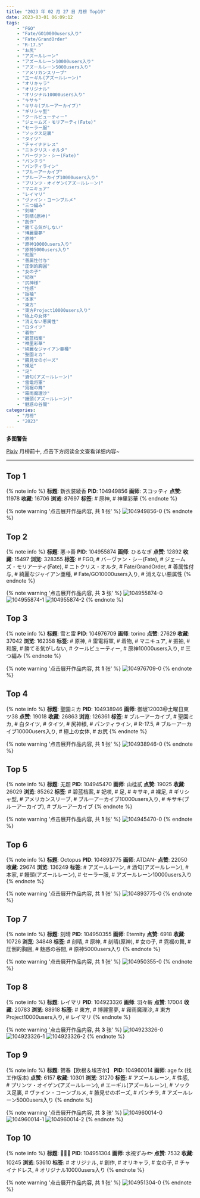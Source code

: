 ```yaml
---
title: "2023 年 02 月 27 日 月榜 Top10"
date: 2023-03-01 06:09:12
tags:
    - "FGO"
    - "Fate/GO10000users入り"
    - "Fate/GrandOrder"
    - "R-17.5"
    - "お尻"
    - "アズールレーン"
    - "アズールレーン10000users入り"
    - "アズールレーン5000users入り"
    - "アメリカンスリーブ"
    - "エーギル(アズールレーン)"
    - "オリキャラ"
    - "オリジナル"
    - "オリジナル10000users入り"
    - "キサキ"
    - "キサキ(ブルーアーカイブ)"
    - "ギリシャ型"
    - "クールビューティー"
    - "ジェームズ・モリアーティ(Fate)"
    - "セーラー服"
    - "ソックス足裏"
    - "タイツ"
    - "チャイナドレス"
    - "ニトクリス・オルタ"
    - "バーヴァン・シー(Fate)"
    - "パンチラ"
    - "パンティライン"
    - "ブルーアーカイブ"
    - "ブルーアーカイブ10000users入り"
    - "プリンツ・オイゲン(アズールレーン)"
    - "マニキュア"
    - "レイマリ"
    - "ヴァイン・コーンブルメ"
    - "三つ編み"
    - "刻晴"
    - "刻晴(原神)"
    - "創作"
    - "勝てる気がしない"
    - "博麗霊夢"
    - "原神"
    - "原神10000users入り"
    - "原神5000users入り"
    - "和服"
    - "善属性付与"
    - "圧倒的胸囲"
    - "女の子"
    - "妃咲"
    - "尻神様"
    - "性感"
    - "振袖"
    - "本家"
    - "東方"
    - "東方Project10000users入り"
    - "極上の女体"
    - "消えない悪属性"
    - "白タイツ"
    - "着物"
    - "碧蓝档案"
    - "神里彩華"
    - "綺麗なジャイアン亜種"
    - "聖園ミカ"
    - "腋見せのポーズ"
    - "裸足"
    - "足"
    - "酒匂(アズールレーン)"
    - "雷電将軍"
    - "霓裾の舞"
    - "霧雨魔理沙"
    - "饅頭(アズールレーン)"
    - "魅惑の谷間"
categories:
    - "月榜"
    - "2023"
---
```


<i class="fa fa-triangle-exclamation"></i>**多图警告**<i class="fa fa-triangle-exclamation"></i>

[Pixiv](https://www.pixiv.net/) 月榜前十, 点击下方阅读全文查看详细内容~

<!-- more -->

---

## Top 1

{% note info %}
**标题**: 新衣装綾香
**PID**: 104949856 **画师**: スコッティ
**点赞**: 11978 **收藏**: 16706 **浏览**: 87697
**标签**: # 原神, # 神里彩華
{% endnote %}

{% note warning '点击展开作品内容, 共 **1** 张' %}
![104949856-0](https://i.pixiv.re/img-original/img/2023/01/31/00/00/21/104949856_p0.jpg)
{% endnote %}

## Top 2

{% note info %}
**标题**: 悪→善
**PID**: 104955874 **画师**: ひるなぎ
**点赞**: 12892 **收藏**: 15497 **浏览**: 328355
**标签**: # FGO, # バーヴァン・シー(Fate), # ジェームズ・モリアーティ(Fate), # ニトクリス・オルタ, # Fate/GrandOrder, # 善属性付与, # 綺麗なジャイアン亜種, # Fate/GO10000users入り, # 消えない悪属性
{% endnote %}

{% note warning '点击展开作品内容, 共 **3** 张' %}
![104955874-0](https://i.pixiv.re/img-original/img/2023/01/31/06/00/03/104955874_p0.jpg)
![104955874-1](https://i.pixiv.re/img-original/img/2023/01/31/06/00/03/104955874_p1.jpg)
![104955874-2](https://i.pixiv.re/img-original/img/2023/01/31/06/00/03/104955874_p2.jpg)
{% endnote %}

## Top 3

{% note info %}
**标题**: 雪と雷
**PID**: 104976709 **画师**: torino
**点赞**: 27629 **收藏**: 37042 **浏览**: 162358
**标签**: # 原神, # 雷電将軍, # 着物, # マニキュア, # 振袖, # 和服, # 勝てる気がしない, # クールビューティー, # 原神10000users入り, # 三つ編み
{% endnote %}

{% note warning '点击展开作品内容, 共 **1** 张' %}
![104976709-0](https://i.pixiv.re/img-original/img/2023/02/01/00/00/41/104976709_p0.jpg)
{% endnote %}

## Top 4

{% note info %}
**标题**: 聖園ミカ
**PID**: 104938946 **画师**: 御坂12003@土曜日東ツ38
**点赞**: 19018 **收藏**: 26863 **浏览**: 126361
**标签**: # ブルーアーカイブ, # 聖園ミカ, # 白タイツ, # タイツ, # 尻神様, # パンティライン, # R-17.5, # ブルーアーカイブ10000users入り, # 極上の女体, # お尻
{% endnote %}

{% note warning '点击展开作品内容, 共 **1** 张' %}
![104938946-0](https://i.pixiv.re/img-original/img/2023/01/30/17/47/48/104938946_p0.jpg)
{% endnote %}

## Top 5

{% note info %}
**标题**: 无题
**PID**: 104945470 **画师**: 山桂贰
**点赞**: 19025 **收藏**: 26029 **浏览**: 85262
**标签**: # 碧蓝档案, # 妃咲, # 足, # キサキ, # 裸足, # ギリシャ型, # アメリカンスリーブ, # ブルーアーカイブ10000users入り, # キサキ(ブルーアーカイブ), # ブルーアーカイブ
{% endnote %}

{% note warning '点击展开作品内容, 共 **1** 张' %}
![104945470-0](https://i.pixiv.re/img-original/img/2023/01/30/21/48/13/104945470_p0.jpg)
{% endnote %}

## Top 6

{% note info %}
**标题**: Octopus
**PID**: 104893775 **画师**: ATDAN-
**点赞**: 22050 **收藏**: 29674 **浏览**: 136249
**标签**: # アズールレーン, # 酒匂(アズールレーン), # 本家, # 饅頭(アズールレーン), # セーラー服, # アズールレーン10000users入り
{% endnote %}

{% note warning '点击展开作品内容, 共 **1** 张' %}
![104893775-0](https://i.pixiv.re/img-original/img/2023/01/29/01/34/33/104893775_p0.jpg)
{% endnote %}

## Top 7

{% note info %}
**标题**: 刻晴
**PID**: 104950355 **画师**: Eternity
**点赞**: 6918 **收藏**: 10726 **浏览**: 34848
**标签**: # 刻晴, # 原神, # 刻晴(原神), # 女の子, # 霓裾の舞, # 圧倒的胸囲, # 魅惑の谷間, # 原神5000users入り
{% endnote %}

{% note warning '点击展开作品内容, 共 **1** 张' %}
![104950355-0](https://i.pixiv.re/img-original/img/2023/01/31/00/07/55/104950355_p0.jpg)
{% endnote %}

## Top 8

{% note info %}
**标题**: レイマリ
**PID**: 104923326 **画师**: 羽々斬
**点赞**: 17004 **收藏**: 20783 **浏览**: 88918
**标签**: # 東方, # 博麗霊夢, # 霧雨魔理沙, # 東方Project10000users入り, # レイマリ
{% endnote %}

{% note warning '点击展开作品内容, 共 **3** 张' %}
![104923326-0](https://i.pixiv.re/img-original/img/2023/01/30/00/01/44/104923326_p0.png)
![104923326-1](https://i.pixiv.re/img-original/img/2023/01/30/00/01/44/104923326_p1.png)
![104923326-2](https://i.pixiv.re/img-original/img/2023/01/30/00/01/44/104923326_p2.png)
{% endnote %}

## Top 9

{% note info %}
**标题**: 贺春【欧根＆埃吉尔】
**PID**: 104960014 **画师**: age fx (找工作版本)
**点赞**: 6157 **收藏**: 10301 **浏览**: 31270
**标签**: # アズールレーン, # 性感, # プリンツ・オイゲン(アズールレーン), # エーギル(アズールレーン), # ソックス足裏, # ヴァイン・コーンブルメ, # 腋見せのポーズ, # パンチラ, # アズールレーン5000users入り
{% endnote %}

{% note warning '点击展开作品内容, 共 **3** 张' %}
![104960014-0](https://i.pixiv.re/img-original/img/2023/01/31/12/15/14/104960014_p0.jpg)
![104960014-1](https://i.pixiv.re/img-original/img/2023/01/31/12/15/14/104960014_p1.jpg)
![104960014-2](https://i.pixiv.re/img-original/img/2023/01/31/12/15/14/104960014_p2.jpg)
{% endnote %}

## Top 10

{% note info %}
**标题**: 💚💜🖤
**PID**: 104951304 **画师**: 水視ずみ🐟
**点赞**: 7532 **收藏**: 10245 **浏览**: 53610
**标签**: # オリジナル, # 創作, # オリキャラ, # 女の子, # チャイナドレス, # オリジナル10000users入り
{% endnote %}

{% note warning '点击展开作品内容, 共 **1** 张' %}
![104951304-0](https://i.pixiv.re/img-original/img/2023/01/31/00/37/49/104951304_p0.png)
{% endnote %}
